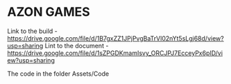 # AZON GAMES
Link to the build - https://drive.google.com/file/d/1B7gxZZ1JPjPvgBaTrVl02nYt5sLgj68d/view?usp=sharing
Lint to the document - https://drive.google.com/file/d/1sZPGDKmamIsvy_ORCJPJ7EcceyPx6pID/view?usp=sharing

The code in the folder Assets/Code
